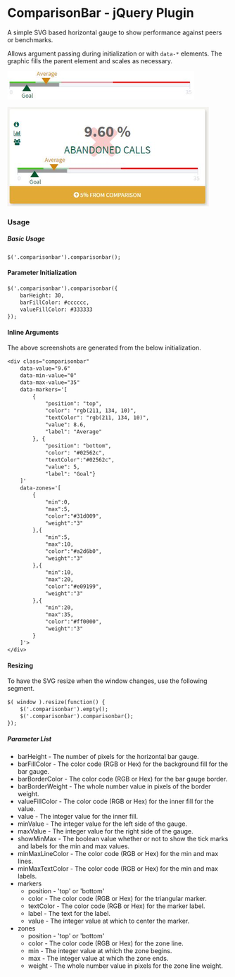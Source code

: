 # ComparisonBar - jQuery Plugin
A simple SVG based horizontal gauge to show performance against peers or benchmarks. 

Allows argument passing during initialization or with `data-*` elements. The graphic fills the parent element and scales as necessary.

![Standalone without Tile](/screenshots/WithMarkersAndZones.jpg)

![Plugin with Dashboard Tile](/screenshots/OnDashboardTile.jpg)

### Usage

##### Basic Usage
`$('.comparisonbar').comparisonbar();`

#### Parameter Initialization
    $('.comparisonbar').comparisonbar({ 
        barHeight: 30, 
        barFillColor: #cccccc, 
        valueFillColor: #333333
    });

#### Inline Arguments

The above screenshots are generated from the below initialization.

    <div class="comparisonbar" 
        data-value="9.6" 
        data-min-value="0" 
        data-max-value="35" 
        data-markers='[
            {
                "position": "top", 
                "color": "rgb(211, 134, 10)", 
                "textColor": "rgb(211, 134, 10)", 
                "value": 8.6, 
                "label": "Average"
            }, {
                "position": "bottom", 
                "color": "#02562c", 
                "textColor":"#02562c", 
                "value": 5, 
                "label": "Goal"}
        ]' 
        data-zones='[
            {
                "min":0, 
                "max":5, 
                "color":"#31d009", 
                "weight":"3"
            },{
                "min":5, 
                "max":10, 
                "color":"#a2d6b0", 
                "weight":"3"
            },{
                "min":10, 
                "max":20, 
                "color":"#e09199", 
                "weight":"3"
            },{
                "min":20, 
                "max":35, 
                "color":"#ff0000", 
                "weight":"3"
            }
        ]'>
    </div>

#### Resizing 
To have the SVG resize when the window changes, use the following segment.

    $( window ).resize(function() {
        $('.comparisonbar').empty();
        $('.comparisonbar').comparisonbar();
    });

##### Parameter List
* barHeight - The number of pixels for the horizontal bar gauge.
* barFillColor - The color code (RGB or Hex) for the background fill for the bar gauge.
* barBorderColor - The color code (RGB or Hex) for the bar gauge border.
* barBorderWeight - The whole number value in pixels of the border weight.
* valueFillColor - The color code (RGB or Hex) for the inner fill for the value.
* value - The integer value for the inner fill.
* minValue - The integer value for the left side of the gauge.
* maxValue - The integer value for the right side of the gauge.
* showMinMax - The boolean value whether or not to show the tick marks and labels for the min and max values.
* minMaxLineColor - The color code (RGB or Hex) for the min and max lines.
* minMaxTextColor - The color code (RGB or Hex) for the min and max labels.
* markers 
    * position - 'top' or 'bottom'
    * color - The color code (RGB or Hex) for the triangular marker.
    * textColor - The color code (RGB or Hex) for the marker label.
    * label - The text for the label.
    * value - The integer value at which to center the marker.
* zones
    * position - 'top' or 'bottom'
    * color - The color code (RGB or Hex) for the zone line.
    * min - The integer value at which the zone begins.
    * max - The integer value at which the zone ends.
    * weight - The whole number value in pixels for the zone line weight.
